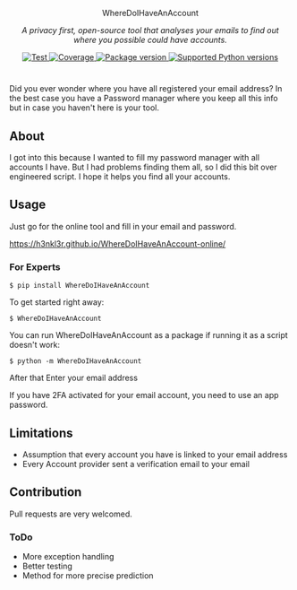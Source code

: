 <p align="center">
  WhereDoIHaveAnAccount
</p>
<p align="center">
    <em>A privacy first, open-source tool that analyses your emails to find out where you possible could have accounts.</em>
</p>
<p align="center">
<a href="https://github.com/H3nkl3r/WhereDoIHaveAnAccount/actions/workflows/test.yml" target="_blank">
    <img src="https://github.com/h3nkl3r/wheredoihaveanaccount/actions/workflows/test.yml/badge.svg" alt="Test">
</a>
<a href="https://codecov.io/gh/h3nkl3r/wheredoihaveanaccount" target="_blank">
    <img src="https://img.shields.io/codecov/c/github/h3nkl3r/WhereDoIHaveAnAccount?color=%2334D058" alt="Coverage">
</a>
<a href="https://pypi.org/project/WhereDoIHaveAnAccount" target="_blank">
    <img src="https://img.shields.io/pypi/v/WhereDoIHaveAnAccount?color=%2334D058&label=pypi%20package" alt="Package version">
</a>
<a href="https://pypi.org/project/WhereDoIHaveAnAccount" target="_blank">
    <img src="https://img.shields.io/pypi/pyversions/WhereDoIHaveAnAccount?color=%2334D058" alt="Supported Python versions">
</a>
</p>

#

Did you ever wonder where you have all registered your email address? In the best case you have a Password manager where
you keep all this info but in case you haven't here is your tool.

## About
I got into this because I wanted to fill my password manager with all accounts I have. 
But I had problems finding them all, so I did this bit over engineered script.
I hope it helps you find all your accounts.

## Usage

Just go for the online tool and fill in your email and password.

https://h3nkl3r.github.io/WhereDoIHaveAnAccount-online/

### For Experts
`$ pip install WhereDoIHaveAnAccount`

To get started right away:

`$ WhereDoIHaveAnAccount`

You can run WhereDoIHaveAnAccount as a package if running it as a script doesn't work:

`$ python -m WhereDoIHaveAnAccount`

After that Enter your email address

If you have 2FA activated for your email account, you need to use an app password.

## Limitations 
* Assumption that every account you have is linked to your email address
* Every Account provider sent a verification email to your email

## Contribution
Pull requests are very welcomed.
### ToDo
* More exception handling
* Better testing
* Method for more precise prediction
